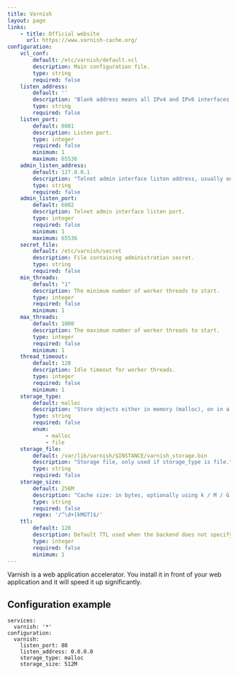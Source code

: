 ```yaml
---
title: Varnish
layout: page
links:
    - title: Official website
      url: https://www.varnish-cache.org/
configuration: 
    vcl_conf:
        default: /etc/varnish/default.vcl
        description: Main configuration file.
        type: string
        required: false
    listen_address:
        default: ''
        description: "Blank address means all IPv4 and IPv6 interfaces, otherwise specify a host name, an IPv4 dotted quad."
        type: string
        required: false
    listen_port:
        default: 6081
        description: Listen port.
        type: integer
        required: false
        minimum: 1
        maximum: 65536
    admin_listen_address:
        default: 127.0.0.1
        description: "Telnet admin interface listen address, usually only bind localhost IP address for the admin interface."
        type: string
        required: false
    admin_listen_port:
        default: 6082
        description: Telnet admin interface listen port.
        type: integer
        required: false
        minimum: 1
        maximum: 65536
    secret_file:
        default: /etc/varnish/secret
        description: File containing administration secret.
        type: string
        required: false
    min_threads:
        default: "1"
        description: The minimum number of worker threads to start.
        type: integer
        required: false
        minimum: 1
    max_threads:
        default: 1000
        description: The maximum number of worker threads to start.
        type: integer
        required: false
        minimum: 1
    thread_timeout:
        default: 120
        description: Idle timeout for worker threads.
        type: integer
        required: false
        minimum: 1
    storage_type:
        default: malloc
        description: "Store objects either in memory (malloc), on in a file (file)."
        type: string
        required: false
        enum:
            - malloc
            - file
    storage_file:
        default: /var/lib/varnish/$INSTANCE/varnish_storage.bin
        description: "Storage file, only used if storage_type is file."
        type: string
        required: false
    storage_size:
        default: 256M
        description: "Cache size: in bytes, optionally using k / M / G / T suffix."
        type: string
        required: false
        regex: '/^\d+[kMGT]$/'
    ttl:
        default: 120
        description: Default TTL used when the backend does not specify one.
        type: integer
        required: false
        minimum: 1
---
```

Varnish is a web application accelerator. You install it in front of your web application and it will speed it up significantly.

## Configuration example

    services:
      varnish: '*'
    configuration:
      varnish:
        listen_port: 80
        listen_address: 0.0.0.0
        storage_type: malloc
        storage_size: 512M